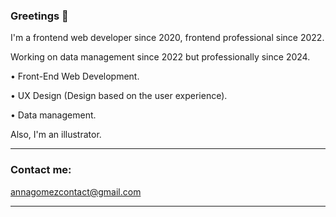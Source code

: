 ### Greetings 👋

I'm a frontend web developer since 2020, frontend professional since 2022.

Working on data management since 2022 but professionally since 2024.

• Front-End Web Development.

• UX Design (Design based on the user experience).

• Data management.

Also, I'm an illustrator.


-----------------

### Contact me:

annagomezcontact@gmail.com

-----------------

<!--
**APEGS/APEGS** is a ✨ _special_ ✨ repository because its `README.md` (this file) appears on your GitHub profile.

Here are some ideas to get you started:

- 🔭 I’m currently working on ...
- 🌱 I’m currently learning ...
- 👯 I’m looking to collaborate on ...
- 🤔 I’m looking for help with ...
- 💬 Ask me about ...
- 📫 How to reach me: ...
- 😄 Pronouns: ...
- ⚡ Fun fact: ...
-->
